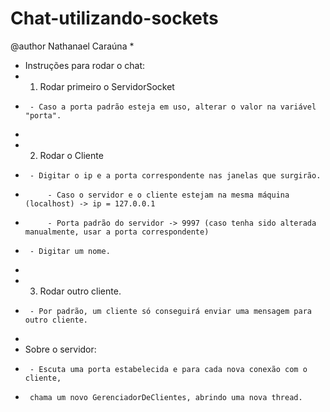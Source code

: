 # Chat-utilizando-sockets

@author Nathanael Caraúna
 * 
 * Instruções para rodar o chat:
 * 	1. Rodar primeiro o ServidorSocket
 *		- Caso a porta padrão esteja em uso, alterar o valor na variável "porta".
 *
 * 	2. Rodar o Cliente
 * 		- Digitar o ip e a porta correspondente nas janelas que surgirão.
 * 			- Caso o servidor e o cliente estejam na mesma máquina (localhost) -> ip = 127.0.0.1
 * 			- Porta padrão do servidor -> 9997 (caso tenha sido alterada manualmente, usar a porta correspondente)
 * 		- Digitar um nome.
 * 
 * 	3. Rodar outro cliente.
 * 		- Por padrão, um cliente só conseguirá enviar uma mensagem para outro cliente.
 * 
 * Sobre o servidor:
 * 		- Escuta uma porta estabelecida e para cada nova conexão com o cliente,
 * 		chama um novo GerenciadorDeClientes, abrindo uma nova thread.
